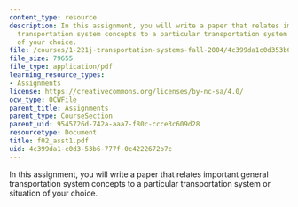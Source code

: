 ```yaml
---
content_type: resource
description: In this assignment, you will write a paper that relates important general
  transportation system concepts to a particular transportation system or situation
  of your choice.
file: /courses/1-221j-transportation-systems-fall-2004/4c399da1c0d353b6777f0c4222672b7c_f02_asst1.pdf
file_size: 79655
file_type: application/pdf
learning_resource_types:
- Assignments
license: https://creativecommons.org/licenses/by-nc-sa/4.0/
ocw_type: OCWFile
parent_title: Assignments
parent_type: CourseSection
parent_uid: 9545726d-742a-aaa7-f80c-ccce3c609d28
resourcetype: Document
title: f02_asst1.pdf
uid: 4c399da1-c0d3-53b6-777f-0c4222672b7c
---
```

In this assignment, you will write a paper that relates important general transportation system concepts to a particular transportation system or situation of your choice.